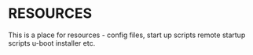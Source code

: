 # RESOURCES
This is a place for resources - config files, start up scripts remote startup scripts u-boot installer etc.
